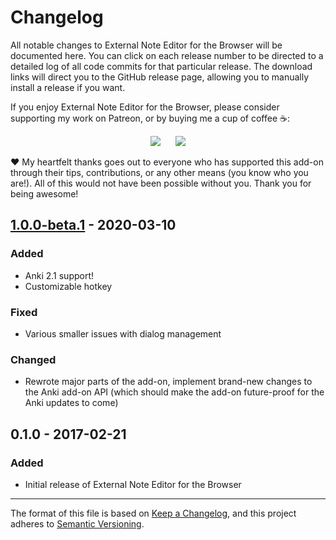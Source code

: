 # Changelog

All notable changes to External Note Editor for the Browser will be documented here. You can click on each release number to be directed to a detailed log of all code commits for that particular release. The download links will direct you to the GitHub release page, allowing you to manually install a release if you want.

If you enjoy External Note Editor for the Browser, please consider supporting my work on Patreon, or by buying me a cup of coffee :coffee::

<p align="center">
<a href="https://www.patreon.com/glutanimate" rel="nofollow" title="Support me on Patreon 😄"><img src="https://glutanimate.com/logos/patreon_button.svg"></a>      <a href="https://ko-fi.com/X8X0L4YV" rel="nofollow" title="Buy me a coffee 😊"><img src="https://glutanimate.com/logos/kofi_button.svg"></a>
</p>

:heart: My heartfelt thanks goes out to everyone who has supported this add-on through their tips, contributions, or any other means (you know who you are!). All of this would not have been possible without you. Thank you for being awesome!

## [1.0.0-beta.1] - 2020-03-10

### Added

- Anki 2.1 support!
- Customizable hotkey

### Fixed

- Various smaller issues with dialog management

### Changed

- Rewrote major parts of the add-on, implement brand-new changes to the Anki add-on API (which should make the add-on future-proof for the Anki updates to come)

## 0.1.0 - 2017-02-21

### Added

- Initial release of External Note Editor for the Browser

[1.0.0-beta.1]: https://github.com/glutanimate/puppy-reinforcement/releases/tag/v1.0.0-beta.1

-----

The format of this file is based on [Keep a Changelog](https://keepachangelog.com/en/1.0.0/), and this project adheres to [Semantic Versioning](https://semver.org/spec/v2.0.0.html).
